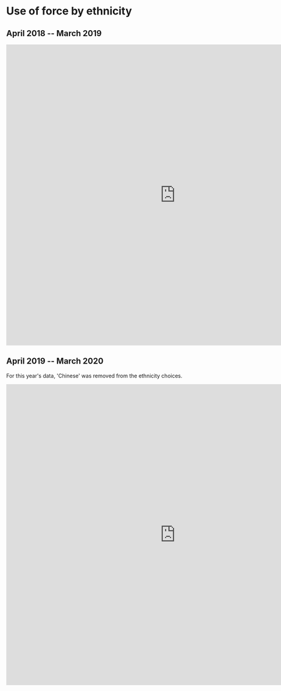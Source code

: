 # Use of force by ethnicity

## April 2018 -- March 2019

<iframe style="border-style: none;" src="https://csv.resistancelab.network/#/cleaned_data/use-of-force/by-ethnicity-force/april2018-march2019.csv" height="800" width="900"></iframe>

## April 2019 -- March 2020

For this year's data, 'Chinese' was removed from the ethnicity choices.

<iframe style="border-style: none;" src="https://csv.resistancelab.network/#/cleaned_data/use-of-force/by-ethnicity-force/april2019-march2020.csv" height="800" width="900"></iframe>
